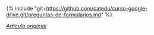 {% include "git+https://github.com/catedu/curso-google-drive.git/preguntas-de-formularios.md" %}

[_Artículo originial_](https://catedu.gitbooks.io/trabajo-colaborativo-con-google-drive/content/preguntas-de-formularios.html)